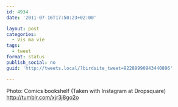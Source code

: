 ```yaml
---
id: 4934
date: '2011-07-16T17:50:23+02:00'

layout: post
categories:
  - Vis ma vie
tags:
  - tweet
format: status
publish_social: no
guid: 'http://tweets.local/?birdsite_tweet=92289990943440896'

---
```


Photo: Comics bookshelf (Taken with Instagram at Dropsquare) http://tumblr.com/xjr3j8go2o